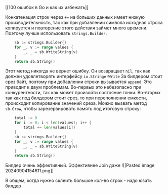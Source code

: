 [[100 ошибок в Go и как их избежать]]

Конкатенация строк через `+=` на больших данных имеет низкую производительность, так как при добавлении символа исходная строка копируется и повторение этого действия займет много времени. Поэтому лучше использовать `strings.Builder`.
```go
    sb := strings.Builder{}
    for _, v := range values {
        _, _ = sb.WriteString(v)
    }
    return sb.String()
```
Этот метод никогда не вернет ошибку. Он возвращает `nil`, так как должен удовлетворять интерфейсу `io.StringerWrite`
За билдером стоит срез байт, поэтому при добавлении строки вызывается `append`. Это приводит к двум проблемам. Во-первых это небезопасно при конкурентности, так как может произойти состояние гонки. Во-вторых так как под билдером стоит срез, то при переполнении емкости, происходит копирование значений среза. Можно вызвать метод `sb.Grow`, чтобы зарезервировать память под итоговую строку:
```go
    total := 0
    for i := 0; i < len(values); i++ {
        total += len(values[i])
    }
    sb := strings.Builder{}
    for _, v := range values {
        _, _ = sb.WriteString(v)
    }
    return sb.String()
```
Билдер очень эффективный. Эффективнее Join даже
![[Pasted image 20240904154611.png]]

В общем, когда нужно склеить большое кол-во строк - надо юзать билдер